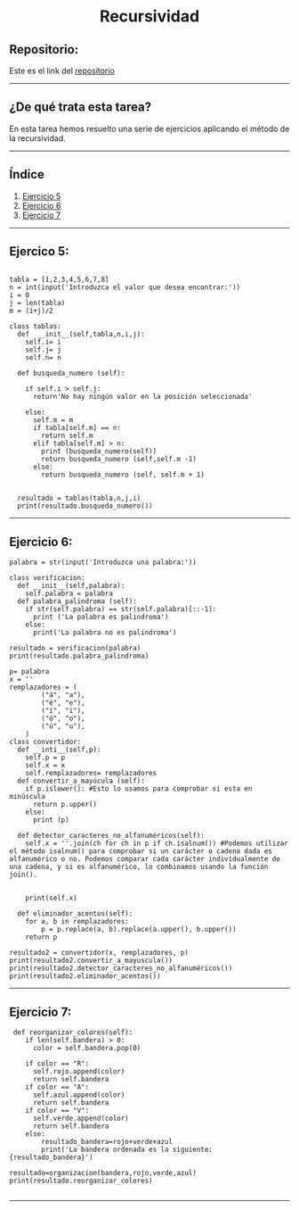 <h1 align="center">	Recursividad</h1>

<h2>Repositorio:</h2>

Este es el link del [repositorio](https://github.com/albabernal03/Recursividad)

***
<h2>¿De qué trata esta tarea?</h2>

En esta tarea hemos resuelto una serie de ejercicios aplicando el método de la recursividad.

***

## Índice

1. [Ejercicio 5](#id1)
2. [Ejercicio 6](#id2)
3. [Ejercicio 7](#id3)

***


## Ejercico 5:<a name="id1"></a>


```

tabla = [1,2,3,4,5,6,7,8]
n = int(input('Introduzca el valor que desea encontrar:'))
i = 0
j = len(tabla)
m = (i+j)/2

class tablas:
  def  __init__(self,tabla,n,i,j):
    self.i= i
    self.j= j
    self.n= n
    
  def busqueda_numero (self):
    
    if self.i > self.j:
      return'No hay ningún valor en la posición seleccionada'
      
    else:
      self.m = m
      if tabla[self.m] == n:
        return self.m
      elif tabla[self.m] > n:
        print (busqueda_numero(self))
        return busqueda_numero (self,self.m -1)
      else:
        return busqueda_numero (self, self.m + 1)
        
  
  resultado = tablas(tabla,n,j,i)
  print(resultado.busqueda_numero())
```
***


## Ejercicio 6:<a name="id2"></a>

```
palabra = str(input('Introduzca una palabra:'))

class verificacion:
  def __init__(self,palabra):
    self.palabra = palabra
  def palabra_palindroma (self):
    if str(self.palabra) == str(self.palabra)[::-1]:
      print ('La palabra es palindroma')
    else:
      print('La palabra no es palindroma')
  
resultado = verificacion(palabra)
print(resultado.palabra_palindroma)

p= palabra
x = ''
remplazadores = (
        ("á", "a"),
        ("é", "e"),
        ("í", "i"),
        ("ó", "o"),
        ("ú", "u"),
    )
class convertidor:
  def __inti__(self,p):
    self.p = p
    self.x = x
    self.remplazadores= remplazadores
  def convertir_a_mayúcula (self):
    if p.islower(): #Esto lo usamos para comprobar si esta en minúscula
      return p.upper()
    else:
      print (p)

  def detector_caracteres_no_alfanuméricos(self):
    self.x = ''.join(ch for ch in p if ch.isalnum()) #Podemos utilizar el método isalnum() para comprobar si un carácter o cadena dada es alfanumérico o no. Podemos comparar cada carácter individualmente de una cadena, y si es alfanumérico, lo combinamos usando la función join().


    print(self.x)

  def eliminador_acentos(self):
    for a, b in remplazadores:
        p = p.replace(a, b).replace(a.upper(), b.upper())
    return p

resultado2 = convertidor(x, remplazadores, p)
print(resultado2.convertir_a_mayuscula())
print(resultado2.detector_caracteres_no_alfanuméricos())
print(resultado2.eliminador_acentos())
```


***

## Ejercicio 7:<a name="id3"></a>

```
 def reorganizar_colores(self):
    if len(self.bandera) > 0:
      color = self.bandera.pop(0)

    if color == "R":
      self.rojo.append(color)
      return self.bandera
    if color == "A":
      self.azul.append(color)
      return self.bandera
    if color == "V":
      self.verde.append(color)
      return self.bandera
    else:
        resultado_bandera=rojo+verde+azul
        print('La bandera ordenada es la siguiente: {resultado_bandera}')

resultado=organizacion(bandera,rojo,verde,azul)
print(resultado.reorganizar_colores)
    
```


***
